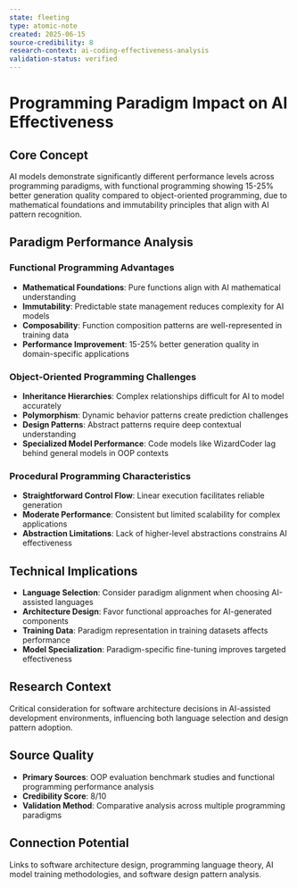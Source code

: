 ```yaml
---
state: fleeting
type: atomic-note
created: 2025-06-15
source-credibility: 8
research-context: ai-coding-effectiveness-analysis
validation-status: verified
---
```


# Programming Paradigm Impact on AI Effectiveness

## Core Concept

AI models demonstrate significantly different performance levels across programming paradigms, with functional programming showing 15-25% better generation quality compared to object-oriented programming, due to mathematical foundations and immutability principles that align with AI pattern recognition.

## Paradigm Performance Analysis

### Functional Programming Advantages
- **Mathematical Foundations**: Pure functions align with AI mathematical understanding
- **Immutability**: Predictable state management reduces complexity for AI models
- **Composability**: Function composition patterns are well-represented in training data
- **Performance Improvement**: 15-25% better generation quality in domain-specific applications

### Object-Oriented Programming Challenges
- **Inheritance Hierarchies**: Complex relationships difficult for AI to model accurately
- **Polymorphism**: Dynamic behavior patterns create prediction challenges
- **Design Patterns**: Abstract patterns require deep contextual understanding
- **Specialized Model Performance**: Code models like WizardCoder lag behind general models in OOP contexts

### Procedural Programming Characteristics
- **Straightforward Control Flow**: Linear execution facilitates reliable generation
- **Moderate Performance**: Consistent but limited scalability for complex applications
- **Abstraction Limitations**: Lack of higher-level abstractions constrains AI effectiveness

## Technical Implications

- **Language Selection**: Consider paradigm alignment when choosing AI-assisted languages
- **Architecture Design**: Favor functional approaches for AI-generated components
- **Training Data**: Paradigm representation in training datasets affects performance
- **Model Specialization**: Paradigm-specific fine-tuning improves targeted effectiveness

## Research Context

Critical consideration for software architecture decisions in AI-assisted development environments, influencing both language selection and design pattern adoption.

## Source Quality

- **Primary Sources**: OOP evaluation benchmark studies and functional programming performance analysis
- **Credibility Score**: 8/10
- **Validation Method**: Comparative analysis across multiple programming paradigms

## Connection Potential

Links to software architecture design, programming language theory, AI model training methodologies, and software design pattern analysis.